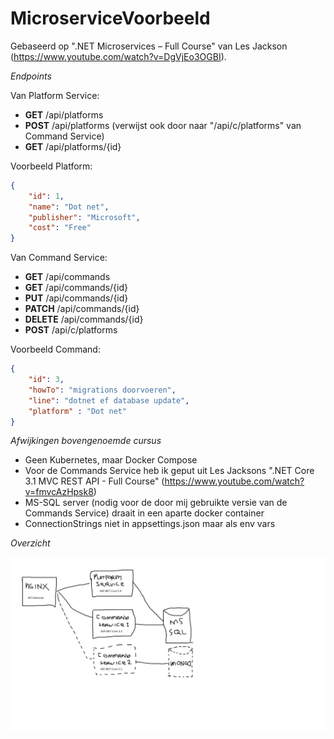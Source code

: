 # MicroserviceVoorbeeld

Gebaseerd op ".NET Microservices – Full Course" van Les Jackson (https://www.youtube.com/watch?v=DgVjEo3OGBI).

*Endpoints*

Van Platform Service:
- **GET**		/api/platforms		
- **POST**		/api/platforms		(verwijst ook door naar "/api/c/platforms" van Command Service)
- **GET** 		/api/platforms/{id}	

Voorbeeld Platform:
```json
{
	"id": 1,
	"name": "Dot net",
	"publisher": "Microsoft",
	"cost": "Free"
}
```

Van Command Service:
- **GET**		/api/commands
- **GET**		/api/commands/{id}
- **PUT**		/api/commands/{id}
- **PATCH**		/api/commands/{id}
- **DELETE**	/api/commands/{id}
- **POST** 		/api/c/platforms	

Voorbeeld Command:
```json
{
    "id": 3,
    "howTo": "migrations doorvoeren",
    "line": "dotnet ef database update",
    "platform" : "Dot net"
}
```

*Afwijkingen bovengenoemde cursus*

- Geen Kubernetes, maar Docker Compose
- Voor de Commands Service heb ik geput uit Les Jacksons ".NET Core 3.1 MVC REST API - Full Course" (https://www.youtube.com/watch?v=fmvcAzHpsk8)
- MS-SQL server (nodig voor de door mij gebruikte versie van de Commands Service) draait in een aparte docker container 
- ConnectionStrings niet in appsettings.json maar als env vars

*Overzicht*

![alt text](https://github.com/Joost1982/MicroserviceVoorbeeld/blob/master/overzicht.png)
